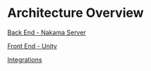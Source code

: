 # Architecture Overview

[Back End - Nakama Server](Architecture%20Overview%20b7deda7bc3de4e24a1d46e292325392b/Back%20End%20-%20Nakama%20Server%203a190341ba0f49f7bc621147e4e0b675.md)

[Front End - Unity](Architecture%20Overview%20b7deda7bc3de4e24a1d46e292325392b/Front%20End%20-%20Unity%20f0e5a7f30ffe49c2a9a1a2a36d45155c.md)

[Integrations](Architecture%20Overview%20b7deda7bc3de4e24a1d46e292325392b/Integrations%20f3d11d6d92f84af9adb49558910042a3.md)